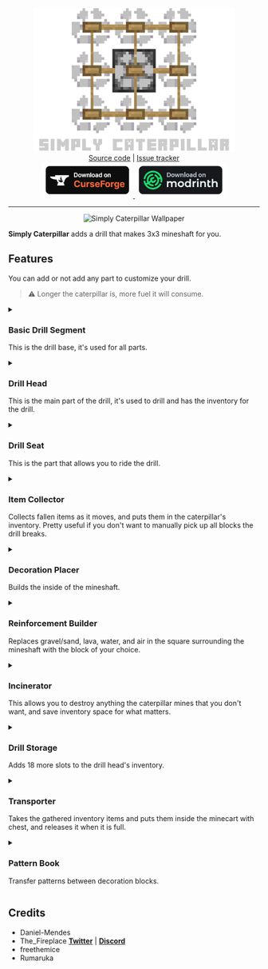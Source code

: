 <div align="center">
	<img src="https://raw.githubusercontent.com/The-Fireplace-Minecraft-Mods/Simply-Caterpillar/1.19.4-forge/.github/sources/simply-caterpillar-logo.png" alt="Simply Caterpillar Icon" width="403" />
</div>

<div align="center">
	<a href="https://github.com/The-Fireplace-Minecraft-Mods/Simply-Caterpillar" target="_blank">Source code</a>
    |
   	<a href="https://github.com/The-Fireplace-Minecraft-Mods/Simply-Caterpillar/issues" target="_blank">Issue tracker</a>
</div>

<div align="center">
    <a href="https://minecraft.curseforge.com/projects/simply-caterpillar" target="_blank">
        <img src="https://raw.githubusercontent.com/The-Fireplace-Minecraft-Mods/Simply-Caterpillar/1.19.4-forge/.github/sources/curseforge-badge.png" alt="CurseForge download link" />
    </a>
    <a href="https://modrinth.com/mod/simply-caterpillar" target="_blank">
        <img src="https://raw.githubusercontent.com/The-Fireplace-Minecraft-Mods/Simply-Caterpillar/1.19.4-forge/.github/sources/modrinth-badge.png" alt="modrinth download link" />
    </a>
</div>

---

<div align="center">
	<img src="https://raw.githubusercontent.com/The-Fireplace-Minecraft-Mods/Simply-Caterpillar/1.19.4-forge/.github/sources/simply-caterpillar-wallpaper-blender.png" alt="Simply Caterpillar Wallpaper" />
</div>

**Simply Caterpillar** adds a drill that makes 3x3 mineshaft for you.

## Features

You can add or not add any part to customize your drill.   

>⚠️ Longer the caterpillar is, more fuel it will consume.

<details>
	<summary>
		<h3>Basic Drill Segment</h3>
		<p>This is the drill base, it's used for all parts.</p>
	</summary>
	<h4>Recipe</h4>
	<img src="https://raw.githubusercontent.com/The-Fireplace-Minecraft-Mods/Simply-Caterpillar/1.19.4-forge/.github/sources/recipe-drill_base.png" alt="Basic Drill Segment Recipe" />
</details>

<details>
	<summary>
		<h3>Drill Head</h3>
		<p>This is the main part of the drill, it's used to drill and has the inventory for the drill.</p>
	</summary>
	<h4>Screen</h4>
	<p>It has 18 slots of storage built in, and a fuel slot. Power can be toggled in the gui, and fuel consumption will pause when the caterpillar is turned off.</p>
<img src="https://raw.githubusercontent.com/The-Fireplace-Minecraft-Mods/Simply-Caterpillar/1.19.4-forge/.github/sources/screen-drill_head.png" alt="Drill head screen" width="480" />
	<h4>Recipe</h4>
	<img src="https://raw.githubusercontent.com/The-Fireplace-Minecraft-Mods/Simply-Caterpillar/1.19.4-forge/.github/sources/recipe-drill_head.png" alt="Drill Head Recipe" />
</details>

<details>
    <summary>
        <h3>Drill Seat</h3>
        <p>This is the part that allows you to ride the drill.</p>
    </summary>
    <h4>Recipe</h4>
    <img src="https://raw.githubusercontent.com/The-Fireplace-Minecraft-Mods/Simply-Caterpillar/1.19.4-forge/.github/sources/recipe-drill_seat.png" alt="Drill Seat Recipe" />
</details>

<details>
	<summary>
		<h3>Item Collector</h3>
		<p>Collects fallen items as it moves, and puts them in the caterpillar's inventory. Pretty useful if you don't want to manually pick up all blocks the drill breaks.</p>
	</summary>
	<h4>Recipe</h4>
	<img src="https://raw.githubusercontent.com/The-Fireplace-Minecraft-Mods/Simply-Caterpillar/1.19.4-forge/.github/sources/recipe-collector.png" alt="Item Collector Recipe" />
</details>

<details>
	<summary>
		<h3>Decoration Placer</h3>
		<p>Builds the inside of the mineshaft.</p>
	</summary>
	<h4>Screen</h4>
	<p>This is where you edit the decorations to be placed. By default, it places them similarly to the vanilla mineshafts.</p>
	<img src="https://raw.githubusercontent.com/The-Fireplace-Minecraft-Mods/Simply-Caterpillar/1.19.4-forge/.github/sources/screen-decoration.png" alt="Decoration Placer Screen" width="480" />
	<h4>Recipe</h4>
	<img src="https://raw.githubusercontent.com/The-Fireplace-Minecraft-Mods/Simply-Caterpillar/1.19.4-forge/.github/sources/recipe-decoration.png" alt="Decoration Placer Recipe" />
</details>

<details>
	<summary>
		<h3>Reinforcement Builder</h3>
		<p>Replaces gravel/sand, lava, water, and air in the square surrounding the mineshaft with the block of your choice.</p>
	</summary>
	<h4>Screen</h4>
		<p>Edit the blocks used to reinforce the walls here and what gets replaced, so you can keep water, lava, sand, gravel, etc. out of your mineshaft, or build yourself a floor to walk on, and walls and a ceiling if you wish.</p>
	<img src="https://raw.githubusercontent.com/The-Fireplace-Minecraft-Mods/Simply-Caterpillar/1.19.4-forge/.github/sources/screen-reinforcement.png" alt="Reinforcement Builder Screen" width="480" />
	<h4>Recipe</h4>
	<img src="https://raw.githubusercontent.com/The-Fireplace-Minecraft-Mods/Simply-Caterpillar/1.19.4-forge/.github/sources/recipe-reinforcement.png" alt="Reinforcement Builder Recipe" />
</details>

<details>
	<summary>
		<h3>Incinerator</h3>
		<p>This allows you to destroy anything the caterpillar mines that you don't want, and save inventory space for what matters.</p>
	</summary>
	<h4>Screen</h4>
	<p>Set anything you don't want to keep to be incinerated here.</p>
	<img src="https://raw.githubusercontent.com/The-Fireplace-Minecraft-Mods/Simply-Caterpillar/1.19.4-forge/.github/sources/screen-incinerator.png" alt="Incinerator Screen" width="480" />
	<h4>Recipe</h4>
	<img src="https://raw.githubusercontent.com/The-Fireplace-Minecraft-Mods/Simply-Caterpillar/1.19.4-forge/.github/sources/recipe-incinerator.png" alt="Incinerator Recipe" />
</details>

<details>
	<summary>
		<h3>Drill Storage</h3>
		<p>Adds 18 more slots to the drill head's inventory.</p>
	</summary>
	<h4>Recipe</h4>
	<img src="https://raw.githubusercontent.com/The-Fireplace-Minecraft-Mods/Simply-Caterpillar/1.19.4-forge/.github/sources/recipe-storage.png" alt="Drill Storage Recipe" />
</details>

<details>
	<summary>
		<h3>Transporter</h3>
		<p>Takes the gathered inventory items and puts them inside the minecart with chest, and releases it when it is full.</p>
	</summary>
    <h4>Screen</h4>
    <p>Put any item inside the minecart with chest.</p>
<img src="https://raw.githubusercontent.com/The-Fireplace-Minecraft-Mods/Simply-Caterpillar/1.19.4-forge/.github/sources/screen-transporter.png" alt="Transporter Screen" width="480" />
	<h4>Recipe</h4>
	<img src="https://raw.githubusercontent.com/The-Fireplace-Minecraft-Mods/Simply-Caterpillar/1.19.4-forge/.github/sources/recipe-transporter.png" alt="Transporter Recipe" />
</details>

<details>
	<summary>
		<h3>Pattern Book</h3>
		<p>Transfer patterns between decoration blocks.</p>
	</summary>
    <h4>Screen</h4>
    <p>Preview pattern and give it a name.</p>
<img src="https://raw.githubusercontent.com/The-Fireplace-Minecraft-Mods/Simply-Caterpillar/1.19.4-forge/.github/sources/screen-pattern_book.png" alt="Pattern Book Screen" width="480" />
	<h4>Recipe</h4>
	<img src="https://raw.githubusercontent.com/The-Fireplace-Minecraft-Mods/Simply-Caterpillar/1.19.4-forge/.github/sources/recipe-pattern_book.png" alt="Pattern Book Recipe" />
</details>

## Credits

- Daniel-Mendes
- The_Fireplace **[Twitter](https://twitter.com/The_FireplaceMC)** | **[Discord](https://discord.gg/CJ6pNEk)**
- freethemice
- Rumaruka
